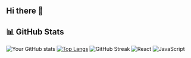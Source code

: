## Hi there 👋

<!--
**watahaizian/watahaizian** is a ✨ _special_ ✨ repository because its `README.md` (this file) appears on your GitHub profile.

Here are some ideas to get you started:

- 🔭 I’m currently working on ...
- 🌱 I’m currently learning ...
- 👯 I’m looking to collaborate on ...
- 🤔 I’m looking for help with ...
- 💬 Ask me about ...
- 📫 How to reach me: ...
- 😄 Pronouns: ...
- ⚡ Fun fact: ...
-->

## 📊 GitHub Stats
![Your GitHub stats](https://github-readme-stats.vercel.app/api?username=watahaizian&show_icons=true&theme=default)
[![Top Langs](https://github-readme-stats.vercel.app/api/top-langs/?username=watahaizian&layout=compact)](https://github.com/watahaizian/github-readme-stats)
![GitHub Streak](https://github-readme-streak-stats.herokuapp.com/?user=watahaizian&theme=dark)
![React](https://img.shields.io/badge/-React-61DAFB?logo=react&logoColor=white&style=flat)
![JavaScript](https://img.shields.io/badge/-JavaScript-F7DF1E?logo=javascript&logoColor=black&style=flat)

